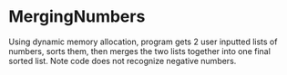 # MergingNumbers
Using dynamic memory allocation, program gets 2 user inputted lists of numbers, sorts them, then merges the two lists together into one final sorted list. Note code does not recognize negative numbers.
